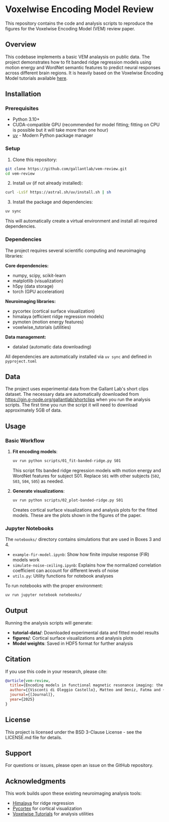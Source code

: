 # Voxelwise Encoding Model Review

This repository contains the code and analysis scripts to reproduce the figures for the Voxelwise Encoding Model (VEM) review paper.

## Overview

This codebase implements a basic VEM analaysis on public data. The project demonstrates how to fit banded ridge regression models using motion energy and WordNet semantic features to predict neural responses across different brain regions. It is heavily based on the Voxelwise Encoding Model tutorials available [here](https://gallantlab.org/voxelwise_tutorials/).

## Installation

### Prerequisites

- Python 3.10+
- CUDA-compatible GPU (recommended for model fitting; fitting on CPU is possible but it will take more than one hour)
- [uv](https://docs.astral.sh/uv/) - Modern Python package manager

### Setup

1. Clone this repository:
```bash
git clone https://github.com/gallantlab/vem-review.git
cd vem-review
```

2. Install uv (if not already installed):
```bash
curl -LsSf https://astral.sh/uv/install.sh | sh
```

3. Install the package and dependencies:
```bash
uv sync
```

This will automatically create a virtual environment and install all required dependencies.

### Dependencies

The project requires several scientific computing and neuroimaging libraries:

**Core dependencies:**
- numpy, scipy, scikit-learn
- matplotlib (visualization)
- h5py (data storage)
- torch (GPU acceleration)

**Neuroimaging libraries:**
- pycortex (cortical surface visualization)
- himalaya (efficient ridge regression models)
- pymoten (motion energy features)
- voxelwise_tutorials (utilities)

**Data management:**
- datalad (automatic data downloading)

All dependencies are automatically installed via `uv sync` and defined in `pyproject.toml`

## Data

The project uses experimental data from the Gallant Lab's short clips dataset.
The necessary data are automatically downloaded from https://gin.g-node.org/gallantlab/shortclips when you run the analysis scripts.
The first time you run the script it will need to download approximately 5GB of data. 

## Usage

### Basic Workflow

1. **Fit encoding models**:
   ```bash
   uv run python scripts/01_fit-banded-ridge.py S01
   ```
   This script fits banded ridge regression models with motion energy and WordNet features for subject S01. Replace `S01` with other subjects (`S02`, `S03`, `S04`, `S05`) as needed.

2. **Generate visualizations**:
   ```bash
   uv run python scripts/02_plot-banded-ridge.py S01
   ```
   Creates cortical surface visualizations and analysis plots for the fitted models. These are the plots shown in the figures of the paper.

### Jupyter Notebooks

The `notebooks/` directory contains simulations that are used in Boxes 3 and 4.

- `example-fir-model.ipynb`: Show how finite impulse response (FIR) models work
- `simulate-noise-ceiling.ipynb`: Explains how the normalized correlation coefficient can account for different levels of noise
- `utils.py`: Utility functions for notebook analyses

To run notebooks with the proper environment:
```bash
uv run jupyter notebook notebooks/
```

## Output

Running the analysis scripts will generate:

- **tutorial-data/**: Downloaded experimental data and fitted model results
- **figures/**: Cortical surface visualizations and analysis plots
- **Model weights**: Saved in HDF5 format for further analysis

## Citation

If you use this code in your research, please cite:

```bibtex
@article{vem-review,
  title={Encoding models in functional magnetic resonance imaging: the Voxelwise Encoding Model framework},
  author={{Visconti di Oleggio Castello}, Matteo and Deniz, Fatma and {Dupré la Tour}, Tom and Gallant, Jack L.},
  journal={[Journal]},
  year={2025}
}
```

## License

This project is licensed under the BSD 3-Clause License - see the LICENSE.md file for details.

## Support

For questions or issues, please open an issue on the GitHub repository.

## Acknowledgments

This work builds upon these existing neuroimaging analysis tools:
- [Himalaya](https://github.com/gallantlab/himalaya) for ridge regression
- [Pycortex](https://github.com/gallantlab/pycortex) for cortical visualization
- [Voxelwise Tutorials](https://github.com/gallantlab/voxelwise_tutorials) for analysis utilities
